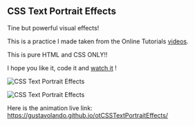## CSS Text Portrait Effects

Tine but powerful visual effects!

This is a practice I made taken from the Online Tutorials [videos](https://www.youtube.com/watch?v=WE6QTMQ-3r8).

This is pure HTML and CSS ONLY!!

I hope you like it, code it and [watch it](https://gustavolando.github.io/otCSSTextPortraitEffects/) !

![CSS Text Portrait Effects](https://gustavolando.github.io/otCSSTextPortraitEffects/CSS%20Text%20Portrait%20Effects.png)

![CSS Text Portrait Effects](https://gustavolando.github.io/otCSSTextPortraitEffects/Gustavo%20Portrait%20transparent.png)

Here is the animation live link:  https://gustavolando.github.io/otCSSTextPortraitEffects/
